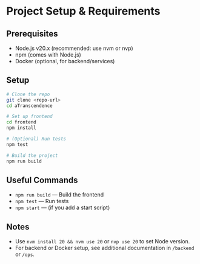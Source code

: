 # Project Setup & Requirements

## Prerequisites
- Node.js v20.x (recommended: use nvm or nvp)
- npm (comes with Node.js)
- Docker (optional, for backend/services)

## Setup

```sh
# Clone the repo
git clone <repo-url>
cd aTranscendence

# Set up frontend
cd frontend
npm install

# (Optional) Run tests
npm test

# Build the project
npm run build
```

## Useful Commands

- `npm run build` — Build the frontend
- `npm test` — Run tests
- `npm start` — (if you add a start script)

## Notes
- Use `nvm install 20 && nvm use 20` or `nvp use 20` to set Node version.
- For backend or Docker setup, see additional documentation in `/backend` or `/ops`.
